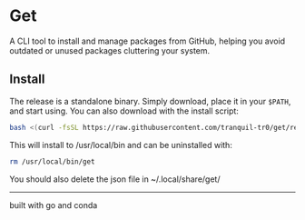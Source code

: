 # Get

A CLI tool to install and manage packages from GitHub, helping you avoid outdated or unused packages cluttering your system.

## Install

The release is a standalone binary. Simply download, place it in your `$PATH`, and start using.
You can also download with the install script:
```sh
bash <(curl -fsSL https://raw.githubusercontent.com/tranquil-tr0/get/refs/heads/main/install.sh)
```
This will install to /usr/local/bin and can be uninstalled with:
```sh
rm /usr/local/bin/get
```
You should also delete the json file in ~/.local/share/get/

---
built with go and conda